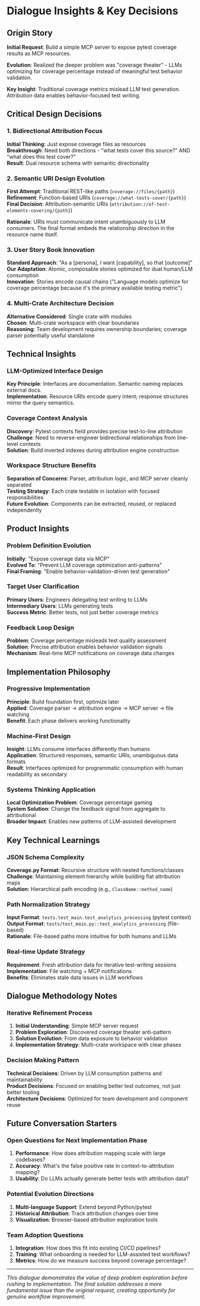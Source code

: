 # Dialogue Insights & Key Decisions

## Origin Story

**Initial Request**: Build a simple MCP server to expose pytest coverage results as MCP resources.

**Evolution**: Realized the deeper problem was "coverage theater" - LLMs optimizing for coverage percentage instead of meaningful test behavior validation.

**Key Insight**: Traditional coverage metrics mislead LLM test generation. Attribution data enables behavior-focused test writing.

## Critical Design Decisions

### 1. Bidirectional Attribution Focus

**Initial Thinking**: Just expose coverage files as resources  
**Breakthrough**: Need both directions - "what tests cover this source?" AND "what does this test cover?"  
**Result**: Dual resource schema with semantic directionality

### 2. Semantic URI Design Evolution

**First Attempt**: Traditional REST-like paths (`coverage://files/{path}`)  
**Refinement**: Function-based URIs (`coverage://what-tests-cover/{path}`)  
**Final Decision**: Attribution-semantic URIs (`attribution://of-test-elements-covering/{path}`)

**Rationale**: URIs must communicate intent unambiguously to LLM consumers. The final format embeds the relationship direction in the resource name itself.

### 3. User Story Book Innovation

**Standard Approach**: "As a [persona], I want [capability], so that [outcome]"  
**Our Adaptation**: Atomic, composable stories optimized for dual human/LLM consumption  
**Innovation**: Stories encode causal chains ("Language models optimize for coverage percentage because it's the primary available testing metric")

### 4. Multi-Crate Architecture Decision

**Alternative Considered**: Single crate with modules  
**Chosen**: Multi-crate workspace with clear boundaries  
**Reasoning**: Team development requires ownership boundaries; coverage parser potentially useful standalone

## Technical Insights

### LLM-Optimized Interface Design

**Key Principle**: Interfaces are documentation. Semantic naming replaces external docs.  
**Implementation**: Resource URIs encode query intent; response structures mirror the query semantics.

### Coverage Context Analysis

**Discovery**: Pytest contexts field provides precise test-to-line attribution  
**Challenge**: Need to reverse-engineer bidirectional relationships from line-level contexts  
**Solution**: Build inverted indexes during attribution engine construction

### Workspace Structure Benefits

**Separation of Concerns**: Parser, attribution logic, and MCP server cleanly separated  
**Testing Strategy**: Each crate testable in isolation with focused responsibilities  
**Future Evolution**: Components can be extracted, reused, or replaced independently

## Product Insights

### Problem Definition Evolution

**Initially**: "Expose coverage data via MCP"  
**Evolved To**: "Prevent LLM coverage optimization anti-patterns"  
**Final Framing**: "Enable behavior-validation-driven test generation"

### Target User Clarification

**Primary Users**: Engineers delegating test writing to LLMs  
**Intermediary Users**: LLMs generating tests  
**Success Metric**: Better tests, not just better coverage metrics

### Feedback Loop Design

**Problem**: Coverage percentage misleads test quality assessment  
**Solution**: Precise attribution enables behavior validation signals  
**Mechanism**: Real-time MCP notifications on coverage data changes

## Implementation Philosophy

### Progressive Implementation

**Principle**: Build foundation first, optimize later  
**Applied**: Coverage parser → attribution engine → MCP server → file watching  
**Benefit**: Each phase delivers working functionality

### Machine-First Design

**Insight**: LLMs consume interfaces differently than humans  
**Application**: Structured responses, semantic URIs, unambiguous data formats  
**Result**: Interfaces optimized for programmatic consumption with human readability as secondary

### Systems Thinking Application

**Local Optimization Problem**: Coverage percentage gaming  
**System Solution**: Change the feedback signal from aggregate to attributional  
**Broader Impact**: Enables new patterns of LLM-assisted development

## Key Technical Learnings

### JSON Schema Complexity

**Coverage.py Format**: Recursive structure with nested functions/classes  
**Challenge**: Maintaining element hierarchy while building flat attribution maps  
**Solution**: Hierarchical path encoding (e.g., `ClassName::method_name`)

### Path Normalization Strategy

**Input Format**: `tests.test_main.test_analytics_processing` (pytest context)  
**Output Format**: `tests/test_main.py::test_analytics_processing` (file-based)  
**Rationale**: File-based paths more intuitive for both humans and LLMs

### Real-time Update Strategy

**Requirement**: Fresh attribution data for iterative test-writing sessions  
**Implementation**: File watching + MCP notifications  
**Benefits**: Eliminates stale data issues in LLM workflows

## Dialogue Methodology Notes

### Iterative Refinement Process

1. **Initial Understanding**: Simple MCP server request
2. **Problem Exploration**: Discovered coverage theater anti-pattern  
3. **Solution Evolution**: From data exposure to behavior validation
4. **Implementation Strategy**: Multi-crate workspace with clear phases

### Decision Making Pattern

**Technical Decisions**: Driven by LLM consumption patterns and maintainability  
**Product Decisions**: Focused on enabling better test outcomes, not just better tooling  
**Architecture Decisions**: Optimized for team development and component reuse

## Future Conversation Starters

### Open Questions for Next Implementation Phase

1. **Performance**: How does attribution mapping scale with large codebases?
2. **Accuracy**: What's the false positive rate in context-to-attribution mapping?
3. **Usability**: Do LLMs actually generate better tests with attribution data?

### Potential Evolution Directions

1. **Multi-language Support**: Extend beyond Python/pytest
2. **Historical Attribution**: Track attribution changes over time  
3. **Visualization**: Browser-based attribution exploration tools

### Team Adoption Questions

1. **Integration**: How does this fit into existing CI/CD pipelines?
2. **Training**: What onboarding is needed for LLM-assisted test workflows?
3. **Metrics**: How do we measure success beyond coverage percentage?

---

*This dialogue demonstrates the value of deep problem exploration before rushing to implementation. The final solution addresses a more fundamental issue than the original request, creating opportunity for genuine workflow improvement.*
